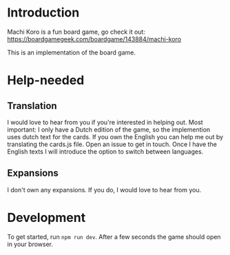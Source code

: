 # Introduction

Machi Koro is a fun board game, go check it out:
https://boardgamegeek.com/boardgame/143884/machi-koro

This is an implementation of the board game.

# Help-needed

## Translation

I would love to hear from you if you're interested in helping out.
Most important: I only have a Dutch edition of the game, so the implemention uses dutch text for the cards.
If you own the English you can help me out by translating the cards.js file. Open an issue to get in touch.
Once I have the English texts I will introduce the option to switch between languages.

## Expansions

I don't own any expansions. If you do, I would love to hear from you.

# Development

To get started, run `npm run dev`. After a few seconds the game should open in your browser.

